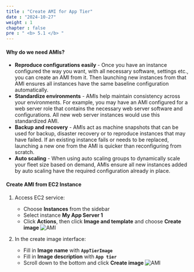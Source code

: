 ```yaml
---
title : "Create AMI for App Tier"
date : "2024-10-27"
weight : 1
chapter : false
pre : " <b> 5.1 </b> "
---
```


#### Why do we need AMIs?
-  **Reproduce configurations easily** - Once you have an instance configured the way you want, with all necessary software, settings etc., you can create an AMI from it. Then launching new instances from that AMI ensures all instances have the same baseline configuration automatically.
- **Standardize environments** - AMIs help maintain consistency across your environments. For example, you may have an AMI configured for a web server role that contains the necessary web server software and configurations. All new web server instances would use this standardized AMI.
- **Backup and recovery** - AMIs act as machine snapshots that can be used for backup, disaster recovery or to reproduce instances that may have failed. If an existing instance fails or needs to be replaced, launching a new one from the AMI is quicker than reconfiguring from scratch.
- **Auto scaling** - When using auto scaling groups to dynamically scale your fleet size based on demand, AMIs ensure all new instances added by auto scaling have the required configuration already in place.

#### Create AMI from EC2 Instance
1. Access EC2 service:
    - Choose **Instances** from the sidebar
    - Select instance **My App Server 1**
    - Click **Actions**, then click **Image and template** and choose **Create image**
![AMI](mages/5-1/01.png?width=50pc)

2. In the create image interface:
    - Fill in **Image name** with **`AppTierImage`**
    - Fill in **Image description** with **`App tier`**
    - Scroll down to the bottom and click **Create image**
![AMI](mages/5-1/02.png?width=50pc)

